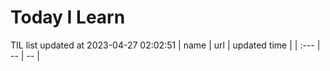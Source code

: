 # Today I Learn 
TIL list updated at 2023-04-27 02:02:51
| name | url | updated time |
| :--- | -- | -- |
